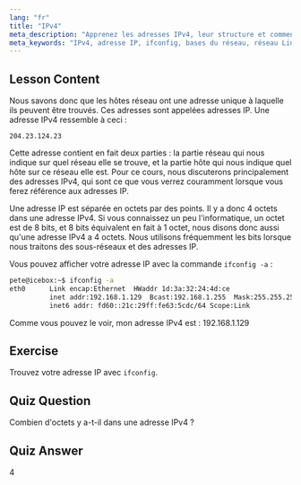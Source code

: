 ```yaml
---
lang: "fr"
title: "IPv4"
meta_description: "Apprenez les adresses IPv4, leur structure et comment trouver votre IP en utilisant ifconfig. Comprenez les bases du réseau pour les débutants Linux."
meta_keywords: "IPv4, adresse IP, ifconfig, bases du réseau, réseau Linux, débutant, tutoriel, guide"
---
```


## Lesson Content

Nous savons donc que les hôtes réseau ont une adresse unique à laquelle ils peuvent être trouvés. Ces adresses sont appelées adresses IP. Une adresse IPv4 ressemble à ceci :

```
204.23.124.23
```

Cette adresse contient en fait deux parties : la partie réseau qui nous indique sur quel réseau elle se trouve, et la partie hôte qui nous indique quel hôte sur ce réseau elle est. Pour ce cours, nous discuterons principalement des adresses IPv4, qui sont ce que vous verrez couramment lorsque vous ferez référence aux adresses IP.

Une adresse IP est séparée en octets par des points. Il y a donc 4 octets dans une adresse IPv4. Si vous connaissez un peu l'informatique, un octet est de 8 bits, et 8 bits équivalent en fait à 1 octet, nous disons donc aussi qu'une adresse IPv4 a 4 octets. Nous utilisons fréquemment les bits lorsque nous traitons des sous-réseaux et des adresses IP.

Vous pouvez afficher votre adresse IP avec la commande `ifconfig -a` :

```bash
pete@icebox:~$ ifconfig -a
eth0      Link encap:Ethernet  HWaddr 1d:3a:32:24:4d:ce
          inet addr:192.168.1.129  Bcast:192.168.1.255  Mask:255.255.255.0
          inet6 addr: fd60::21c:29ff:fe63:5cdc/64 Scope:Link
```

Comme vous pouvez le voir, mon adresse IPv4 est : 192.168.1.129

## Exercise

Trouvez votre adresse IP avec `ifconfig`.

## Quiz Question

Combien d'octets y a-t-il dans une adresse IPv4 ?

## Quiz Answer

4
